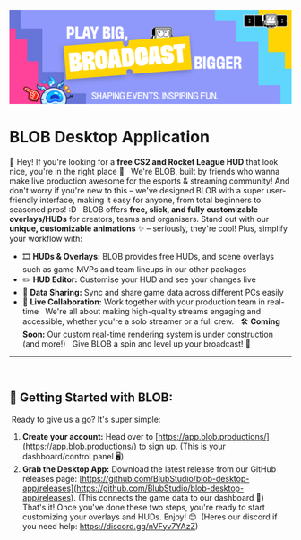 ![BLOB Desktop Application](assets/githubLogo.png?raw=true)
# BLOB Desktop Application

👋 Hey! If you're looking for a **free CS2 and Rocket League HUD** that look nice, you're in the right place 🎯 
‎ 
‎ 
We're BLOB, built by friends who wanna make live production awesome for the esports & streaming community! And don't worry if you're new to this – we've designed BLOB with a super user-friendly interface, making it easy for anyone, from total beginners to seasoned pros! :D
‎ 
‎ 
BLOB offers **free, slick, and fully customizable overlays/HUDs** for creators, teams and organisers.  Stand out with our **unique, customizable animations** ✨ – seriously, they're cool! Plus, simplify your workflow with:
‎ 
‎ 
* 🎞 **HUDs & Overlays:** BLOB provides free HUDs, and scene overlays such as game MVPs and team lineups in our other packages
* ✏️ **HUD Editor:** Customise your HUD and see your changes live
* 🔄 **Data Sharing:** Sync and share game data across different PCs easily
* 🤝 **Live Collaboration:** Work together with your production team in real-time
‎ 
‎ 
We're all about making high-quality streams engaging and accessible, whether you're a solo streamer or a full crew.
‎ 
‎ 
🛠️ **Coming Soon:** Our custom real-time rendering system is under construction  (and more!)
‎ 
‎ 
Give BLOB a spin and level up your broadcast! 🚀
‎ 
---
‎ 
## 🚀 Getting Started with BLOB:
‎ 
Ready to give us a go? It's super simple:
‎ 
1.  **Create your account:** Head over to [https://app.blob.productions/](https://app.blob.productions/) to sign up. (This is your dashboard/control panel 🖥️)
2.  **Grab the Desktop App:** Download the latest release from our GitHub releases page: [https://github.com/BlubStudio/blob-desktop-app/releases](https://github.com/BlubStudio/blob-desktop-app/releases). (This connects the game data to our dashboard 🔗)
‎ 
That's it! Once you've done these two steps, you're ready to start customizing your overlays and HUDs. Enjoy! 😊 
‎ 
(Heres our discord if you need help: https://discord.gg/nVFyv7YAzZ) 
